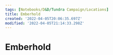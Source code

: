 ```yaml
---
tags: [Notebooks/D&D/Tundra Campaign/Locations]
title: Emberhold
created: '2022-04-05T20:06:35.697Z'
modified: '2022-04-05T21:14:33.298Z'
---
```


# Emberhold

